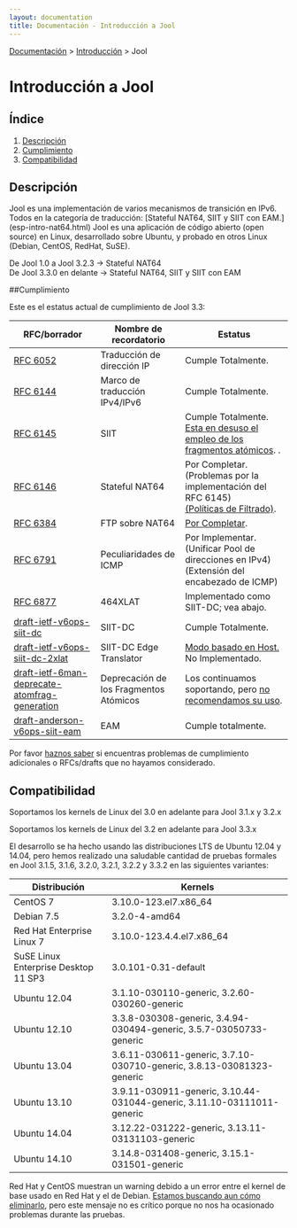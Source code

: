 ```yaml
---
layout: documentation
title: Documentación - Introducción a Jool
---
```


[Documentación](esp-doc-index.html) > [Introducción](esp-doc-index.html#introduccion) > Jool

# Introducción a Jool

## Índice

1. [Descripción](#descripcion)
2. [Cumplimiento](#cumplimiento)
3. [Compatibilidad](#compatibilidad)

## Descripción

Jool es una implementación de varios mecanismos de transición en IPv6. Todos en la categoría de traducción: [Stateful NAT64, SIIT y SIIT con EAM.] (esp-intro-nat64.html) Jool es una aplicación de código abierto (open source) en Linux, desarrollado sobre Ubuntu, y probado en otros Linux (Debian, CentOS, RedHat, SuSE).

De Jool 1.0 a Jool 3.2.3 ->  Stateful NAT64<br /> 
De Jool 3.3.0 en delante ->  Stateful NAT64, SIIT y SIIT con EAM

##Cumplimiento

Este es el estatus actual de cumplimiento de Jool 3.3:

| RFC/borrador | Nombre de recordatorio  | Estatus |
|-----------|---------|--------|
| [RFC 6052](https://tools.ietf.org/html/rfc6052) | Traducción de dirección IP | Cumple Totalmente. |
| [RFC 6144](https://tools.ietf.org/html/rfc6144) | Marco de traducción IPv4/IPv6 | Cumple Totalmente. |
| [RFC 6145](https://tools.ietf.org/html/rfc6145) | SIIT | Cumple Totalmente. [Esta en desuso el empleo de los fragmentos atómicos](usr-flags-atomic.html#overview). . |
| [RFC 6146](https://tools.ietf.org/html/rfc6146) | Stateful NAT64 | Por Completar.<br />(Problemas por la implementación del RFC 6145)<br />[(Políticas de Filtrado)](https://github.com/NICMx/NAT64/issues/41). |
| [RFC 6384](http://tools.ietf.org/html/rfc6384) | FTP sobre NAT64 | [Por Completar](https://github.com/NICMx/NAT64/issues/114). |
| [RFC 6791](https://tools.ietf.org/html/rfc6791) | Peculiaridades de ICMP | Por Implementar.<br /> (Unificar Pool de direcciones en IPv4)<br /> (Extensión del encabezado de ICMP) |
| [RFC 6877](http://tools.ietf.org/html/rfc6877) | 464XLAT | Implementado como SIIT-DC; vea abajo. |
| [draft-ietf-v6ops-siit-dc](https://tools.ietf.org/html/draft-ietf-v6ops-siit-dc-00) | SIIT-DC | Cumple Totalmente. |
| [draft-ietf-v6ops-siit-dc-2xlat](https://tools.ietf.org/html/draft-anderson-v6ops-siit-dc-2xlat-00) | SIIT-DC Edge Translator | [Modo basado en Host.](https://tools.ietf.org/html/draft-ietf-v6ops-siit-dc-2xlat-00#section-3.1) No Implementado. |
| [draft-ietf-6man-deprecate-atomfrag-generation](https://tools.ietf.org/html/draft-ietf-6man-deprecate-atomfrag-generation-00) | Deprecación de los Fragmentos Atómicos | Los continuamos soportando, pero [no recomendamos su uso](usr-flags-atomic.html#overview). |
| [draft-anderson-v6ops-siit-eam](https://tools.ietf.org/html/draft-anderson-v6ops-siit-eam-02) | EAM | Cumple totalmente. |

Por favor [haznos saber](https://github.com/NICMx/NAT64/issues) si encuentras problemas de cumplimiento adicionales o RFCs/drafts que no hayamos considerado.

## Compatibilidad

 Soportamos los kernels de Linux del 3.0 en adelante para Jool 3.1.x y 3.2.x
 
 Soportamos los kernels de Linux del 3.2 en adelante para Jool 3.3.x
 
 El desarrollo se ha hecho usando las distribuciones LTS de Ubuntu 12.04 y 14.04, pero hemos realizado una saludable cantidad de pruebas formales en Jool 3.1.5, 3.1.6, 3.2.0, 3.2.1, 3.2.2 y 3.3.2 en las siguientes variantes:

| Distribución | Kernels |
| -------------|---------|
| CentOS 7 | 3.10.0-123.el7.x86_64 |
| Debian 7.5 | 3.2.0-4-amd64 |
| Red Hat Enterprise Linux 7 | 3.10.0-123.4.4.el7.x86_64 |
| SuSE Linux Enterprise Desktop 11 SP3 | 3.0.101-0.31-default |
| Ubuntu 12.04 | 3.1.10-030110-generic, 3.2.60-030260-generic |
| Ubuntu 12.10 | 3.3.8-030308-generic, 3.4.94-030494-generic, 3.5.7-03050733-generic |
| Ubuntu 13.04 | 3.6.11-030611-generic, 3.7.10-030710-generic, 3.8.13-03081323-generic |
| Ubuntu 13.10 | 3.9.11-030911-generic, 3.10.44-031044-generic, 3.11.10-03111011-generic |
| Ubuntu 14.04 | 3.12.22-031222-generic, 3.13.11-03131103-generic |
| Ubuntu 14.10 | 3.14.8-031408-generic, 3.15.1-031501-generic |

Red Hat y CentOS muestran un warning debido a un error entre el kernel de base usado en Red Hat y el de Debian. <a href="https://github.com/NICMx/NAT64/issues/105" target="_blank">Estamos buscando aun cómo eliminarlo</a>, pero este mensaje no es crítico porque no nos ha ocasionado problemas durante las pruebas.
